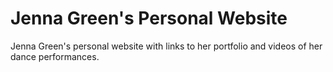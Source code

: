 # Jenna Green's Personal Website

Jenna Green's personal website with links to her portfolio and videos of her dance performances.
